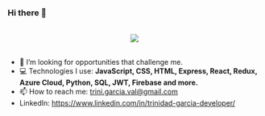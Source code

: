 ### Hi there 👋
<br>
<div align='center'> 
<img src = 'https://user-images.githubusercontent.com/85238660/184928696-14bd3358-b605-4ee3-a2df-28640137bb56.gif' />
</div>
<br>


- 🌱 I’m looking for opportunities that challenge me. 
- 💻 Technologies I use: **JavaScript, CSS, HTML, Express, React, Redux, Azure Cloud, Python, SQL, JWT, Firebase and more.**
- 📫 How to reach me: trini.garcia.val@gmail.com 
- LinkedIn: https://www.linkedin.com/in/trinidad-garcia-developer/


